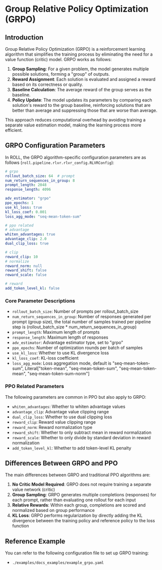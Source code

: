 # Group Relative Policy Optimization (GRPO)

## Introduction

Group Relative Policy Optimization (GRPO) is a reinforcement learning algorithm that simplifies the training process by eliminating the need for a value function (critic) model. GRPO works as follows:

1. **Group Sampling**: For a given problem, the model generates multiple possible solutions, forming a "group" of outputs.
2. **Reward Assignment**: Each solution is evaluated and assigned a reward based on its correctness or quality.
3. **Baseline Calculation**: The average reward of the group serves as the baseline.
4. **Policy Update**: The model updates its parameters by comparing each solution's reward to the group baseline, reinforcing solutions that are better than average and suppressing those that are worse than average.

This approach reduces computational overhead by avoiding training a separate value estimation model, making the learning process more efficient.

## GRPO Configuration Parameters

In ROLL, the GRPO algorithm-specific configuration parameters are as follows (`roll.pipeline.rlvr.rlvr_config.RLVRConfig`):

```yaml
# grpo
rollout_batch_size: 64  # prompt
num_return_sequences_in_group: 8
prompt_length: 2048
response_length: 4096

adv_estimator: "grpo"
ppo_epochs: 1
use_kl_loss: true
kl_loss_coef: 0.001
loss_agg_mode: "seq-mean-token-sum"

# ppo related
# advantage
whiten_advantages: true
advantage_clip: 2.0
dual_clip_loss: true

# clip
reward_clip: 10
# normalize
reward_norm: null
reward_shift: false
reward_scale: false

# reward
add_token_level_kl: false
```

### Core Parameter Descriptions

- `rollout_batch_size`: Number of prompts per rollout_batch_size
- `num_return_sequences_in_group`: Number of responses generated per prompt (group size), the total number of samples trained per pipeline step is (rollout_batch_size * num_return_sequences_in_group)
- `prompt_length`: Maximum length of prompts
- `response_length`: Maximum length of responses
- `adv_estimator`: Advantage estimator type, set to "grpo"
- `ppo_epochs`: Number of optimization rounds per batch of samples
- `use_kl_loss`: Whether to use KL divergence loss
- `kl_loss_coef`: KL-loss coefficient
- `loss_agg_mode`: Loss aggregation mode, default is "seq-mean-token-sum", Literal["token-mean", "seq-mean-token-sum", "seq-mean-token-mean", "seq-mean-token-sum-norm"]

### PPO Related Parameters

The following parameters are common in PPO but also apply to GRPO:
- `whiten_advantages`: Whether to whiten advantage values
- `advantage_clip`: Advantage value clipping range
- `dual_clip_loss`: Whether to use dual clipping loss
- `reward_clip`: Reward value clipping range
- `reward_norm`: Reward normalization type
- `reward_shift`: Whether to only subtract mean in reward normalization
- `reward_scale`: Whether to only divide by standard deviation in reward normalization
- `add_token_level_kl`: Whether to add token-level KL penalty

## Differences Between GRPO and PPO

The main differences between GRPO and traditional PPO algorithms are:

1. **No Critic Model Required**: GRPO does not require training a separate value network (critic)
2. **Group Sampling**: GRPO generates multiple completions (responses) for each prompt, rather than evaluating one rollout for each input
3. **Relative Rewards**: Within each group, completions are scored and normalized based on group performance
4. **KL Loss**: GRPO performs regularization by directly adding the KL divergence between the training policy and reference policy to the loss function

## Reference Example

You can refer to the following configuration file to set up GRPO training:
- `./examples/docs_examples/example_grpo.yaml`